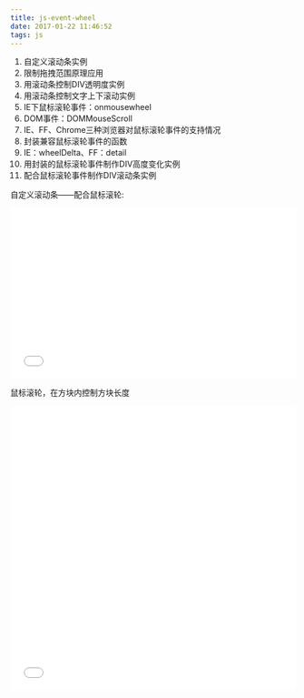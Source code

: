 ```yaml
---
title: js-event-wheel
date: 2017-01-22 11:46:52
tags: js
---
```

1. 自定义滚动条实例
2. 限制拖拽范围原理应用
3. 用滚动条控制DIV透明度实例
4. 用滚动条控制文字上下滚动实例
5. IE下鼠标滚轮事件：onmousewheel
6. DOM事件：DOMMouseScroll
7. IE、FF、Chrome三种浏览器对鼠标滚轮事件的支持情况
8. 封装兼容鼠标滚轮事件的函数
9. IE：wheelDelta、FF：detail
10. 用封装的鼠标滚轮事件制作DIV高度变化实例
11. 配合鼠标滚轮事件制作DIV滚动条实例

自定义滚动条——配合鼠标滚轮:
<iframe src="./wheel-scroll.html" frameborder="0" width="100%" height="300"></iframe>

鼠标滚轮，在方块内控制方块长度
<iframe src="./wheel-div.html" frameborder="0" width="100%" height="500"></iframe>

